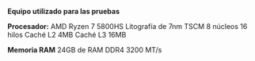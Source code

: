 **Equipo utilizado para las pruebas**

**Procesador:**
 AMD Ryzen 7 5800HS
Litografía de 7nm TSCM
8 núcleos 16 hilos
Caché L2 4MB
Caché L3 16MB

**Memoria RAM**
24GB de RAM DDR4 3200 MT/s

